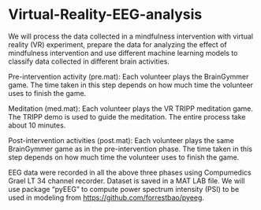 # Virtual-Reality-EEG-analysis
We will process the data collected in a mindfulness intervention with virtual reality (VR) experiment, prepare the data for analyzing the effect of mindfulness intervention and use different machine learning models to classify data collected in different brain activities. 


Pre-intervention activity (pre.mat):
Each volunteer plays the BrainGymmer game. The time taken in this step depends on how much time the volunteer uses to finish the game.

Meditation (med.mat):
Each volunteer plays the VR TRIPP meditation game.  The TRIPP demo is used to guide the meditation. The entire process take about 10 minutes.

Post-intervention activities (post.mat):
Each volunteer plays the same BrainGymmer game as in the pre-intervention phase. The time taken in this step depends on how much time the volunteer uses to finish the game.


EEG data were recorded in all the above three phases using Compumedics Grael LT 34 channel recorder. Dataset is saved in a MAT LAB file. We will use package “pyEEG” to compute power spectrum intensity (PSI) to be used in modeling from https://github.com/forrestbao/pyeeg.

